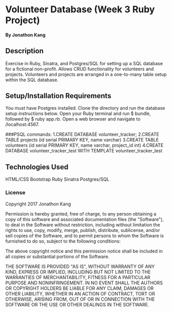 # Volunteer Database (Week 3 Ruby Project)

#### By Jonathon Kang

## Description

Exercise in Ruby, Sinatra, and Postgres/SQL for setting up a SQL database for a fictional non-profit. Allows CRUD functionality for volunteers and projects. Volunteers and projects are arranged in a one-to-many table setup within the SQL database.

## Setup/Installation Requirements
You must have Postgres installed. Clone the directory and run the database setup instructions below. Open your Ruby terminal and run $ bundle, followed by $ ruby app.rb. Open a web browser and navigate to /localhost:4567.

###PSQL commands:
1.CREATE DATABASE volunteer_tracker;
2.CREATE TABLE projects (id serial PRIMARY KEY, name varchar)
3.CREATE TABLE volunteers (id serial PRIMARY KEY, name varchar, project_id int)
4.CREATE DATABASE volunteer_tracker_test WITH TEMPLATE volunteer_tracker_test

## Technologies Used

HTML/CSS
Bootstrap
Ruby
Sinatra
Postgres/SQL

### License

Copyright 2017 Jonathon Kang

Permission is hereby granted, free of charge, to any person obtaining a copy of this software and associated documentation files (the "Software"), to deal in the Software without restriction, including without limitation the rights to use, copy, modify, merge, publish, distribute, sublicense, and/or sell copies of the Software, and to permit persons to whom the Software is furnished to do so, subject to the following conditions:

The above copyright notice and this permission notice shall be included in all copies or substantial portions of the Software.

THE SOFTWARE IS PROVIDED "AS IS", WITHOUT WARRANTY OF ANY KIND, EXPRESS OR IMPLIED, INCLUDING BUT NOT LIMITED TO THE WARRANTIES OF MERCHANTABILITY, FITNESS FOR A PARTICULAR PURPOSE AND NONINFRINGEMENT. IN NO EVENT SHALL THE AUTHORS OR COPYRIGHT HOLDERS BE LIABLE FOR ANY CLAIM, DAMAGES OR OTHER LIABILITY, WHETHER IN AN ACTION OF CONTRACT, TORT OR OTHERWISE, ARISING FROM, OUT OF OR IN CONNECTION WITH THE SOFTWARE OR THE USE OR OTHER DEALINGS IN THE SOFTWARE.
